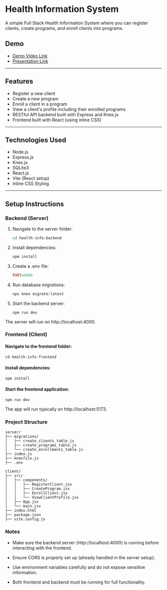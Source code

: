# Health Information System

A simple Full Stack Health Information System where you can register clients, create programs, and enroll clients into programs.

## Demo

- [Demo Video Link](https://drive.google.com/file/d/1SQ7Nt-n9jK0jDEPr8P6dErS34XfdBSJr/view)
- [Presentation Link](https://docs.google.com/presentation/d/1wjmkO_MHRMUBm-E_d21G3djqR_pIw_wy/edit?usp=drive_web&ouid=109325451512619244936&rtpof=true)

---

## Features

- Register a new client
- Create a new program
- Enroll a client in a program
- View a client's profile including their enrolled programs
- RESTful API backend built with Express and Knex.js
- Frontend built with React (using inline CSS)

---

## Technologies Used

- Node.js
- Express.js
- Knex.js
- SQLite3
- React.js
- Vite (React setup)
- Inline CSS Styling

---

## Setup Instructions

### Backend (Server)

1.  Navigate to the server folder:
    ```bash
    cd health-info-backend
    ```
2.  Install dependencies:

    ```bash
    npm install

    ```

3.  Create a .env file:

    ```ini
    PORT=4000
    ```

4.  Run database migrations:

    ```bash
    npx knex migrate:latest
    ```

5.  Start the backend server:

        npm run dev

The server will run on http://localhost:4000.

### Frontend (Client)

#### Navigate to the frontend folder:

    cd health-info-frontend

#### Install dependencies:

    npm install

#### Start the frontend application:

    npm run dev

The app will run typically on http://localhost:5173.

### Project Structure

```pgsql
server/
├── migrations/
│   ├── create_clients_table.js
│   ├── create_programs_table.js
│   └── create_enrollments_table.js
├── index.js
├── knexfile.js
├── .env

client/
├── src/
│   ├── components/
│   │   ├── RegisterClient.jsx
│   │   ├── CreateProgram.jsx
│   │   ├── EnrollClient.jsx
│   │   └── ViewClientProfile.jsx
│   ├── App.jsx
│   └── main.jsx
├── index.html
├── package.json
├── vite.config.js
```

### Notes

- Make sure the backend server (http://localhost:4000) is running before interacting with the frontend.

- Ensure CORS is properly set up (already handled in the server setup).

- Use environment variables carefully and do not expose sensitive information.

- Both frontend and backend must be running for full functionality.
